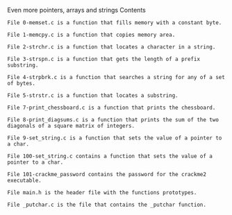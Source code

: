 Even more pointers, arrays and strings
Contents

    File 0-memset.c is a function that fills memory with a constant byte.

    File 1-memcpy.c is a function that copies memory area.

    File 2-strchr.c is a function that locates a character in a string.

    File 3-strspn.c is a function that gets the length of a prefix substring.

    File 4-strpbrk.c is a function that searches a string for any of a set of bytes.

    File 5-strstr.c is a function that locates a substring.

    File 7-print_chessboard.c is a function that prints the chessboard.

    File 8-print_diagsums.c is a function that prints the sum of the two diagonals of a square matrix of integers.

    File 9-set_string.c is a function that sets the value of a pointer to a char.

    File 100-set_string.c contains a function that sets the value of a pointer to a char.

    File 101-crackme_password contains the password for the crackme2 executable.

    File main.h is the header file with the functions prototypes.

    File _putchar.c is the file that contains the _putchar function.
